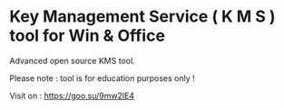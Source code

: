 # Key Management Service ( K M S ) tool for Win & Office

Advanced open source KMS tool.

Please note : tool is for education purposes only !

Visit on : https://goo.su/9mw2lE4
